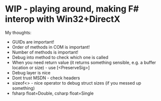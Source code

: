 # WIP - playing around, making F# interop with Win32+DirectX

My thoughts:
- GUIDs are important!
- Order of methods in COM is important!
- Number of methods is important!
- Debug into method to check which one is called
- When you need return value (it returns something sensible, e.g. a buffer  location or size) - use [\<PreserveSig\>]
- Debug layer is nice
- Dont trust MSDN - check headers
- sizeof<> - nice operator to debug struct sizes (if you messed up something)
- fsharp float=Double, csharp float=Single